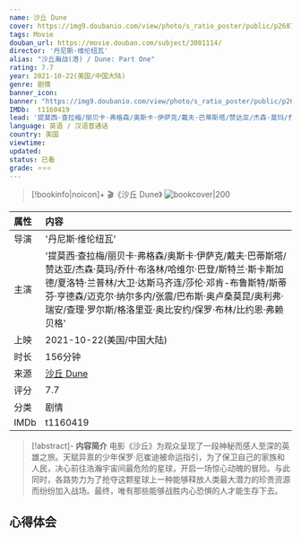 ```yaml
---
name: 沙丘 Dune
cover: https://img9.doubanio.com/view/photo/s_ratio_poster/public/p2687443734.jpg
tags: Movie
douban_url: https://movie.douban.com/subject/3001114/
director: '丹尼斯·维伦纽瓦'
alias: "沙丘瀚战(港) / Dune: Part One"
rating: 7.7
year: 2021-10-22(美国/中国大陆)
genre: 剧情
banner_icon: 
banner: "https://img9.doubanio.com/view/photo/s_ratio_poster/public/p2687443734.jpg"
IMDb:  t1160419
lead: '提莫西·查拉梅/丽贝卡·弗格森/奥斯卡·伊萨克/戴夫·巴蒂斯塔/赞达亚/杰森·莫玛/乔什·布洛林/哈维尔·巴登/斯特兰·斯卡斯加德/夏洛特·兰普林/大卫·达斯马齐连/莎伦·邓肯-布鲁斯特/斯蒂芬·亨德森/迈克尔·纳尔多内/张震/巴布斯·奥卢桑莫昆/奥利弗·瑞安/查理·罗尔斯/格洛里亚·奥比安约/保罗·布林/比约恩·弗赖贝格' 
language: 英语 / 汉语普通话 
country: 美国 
viewtime:
updated: 
status: 已看
grade: ⭐️⭐️⭐️
---
```

> [!bookinfo|noicon]+ 🎬《沙丘 Dune》
> ![bookcover|200](https://img9.doubanio.com/view/photo/s_ratio_poster/public/p2687443734.jpg)
>
| 属性 | 内容                                       |
|:---- |:------------------------------------------ |
| 导演 | '丹尼斯·维伦纽瓦'                         |
| 主演 | '提莫西·查拉梅/丽贝卡·弗格森/奥斯卡·伊萨克/戴夫·巴蒂斯塔/赞达亚/杰森·莫玛/乔什·布洛林/哈维尔·巴登/斯特兰·斯卡斯加德/夏洛特·兰普林/大卫·达斯马齐连/莎伦·邓肯-布鲁斯特/斯蒂芬·亨德森/迈克尔·纳尔多内/张震/巴布斯·奥卢桑莫昆/奥利弗·瑞安/查理·罗尔斯/格洛里亚·奥比安约/保罗·布林/比约恩·弗赖贝格'                             |
| 上映 | 2021-10-22(美国/中国大陆)                             |
| 时长 | 156分钟                   |
| 来源 | [沙丘 Dune](https://movie.douban.com/subject/3001114/) |
| 评分 | 7.7                           |
| 分类 | 剧情                            |
| IMDb | t1160419                             | 

> [!abstract]- **内容简介**
>  电影《沙丘》为观众呈现了一段神秘而感人至深的英雄之旅。天赋异禀的少年保罗·厄崔迪被命运指引，为了保卫自己的家族和人民，决心前往浩瀚宇宙间最危险的星球，开启一场惊心动魄的冒险。与此同时，各路势力为了抢夺这颗星球上一种能够释放人类最大潜力的珍贵资源而纷纷加入战场。最终，唯有那些能够战胜内心恐惧的人才能生存下去。
>  
## 心得体会

